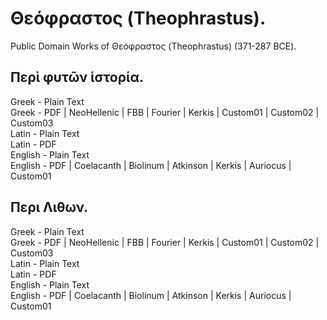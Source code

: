 # Θεόφραστος (Theophrastus).

Public Domain Works of Θεόφραστος (Theophrastus) (371-287 BCE).

## Περὶ φυτῶν ἱστορία.

Greek - Plain Text  
Greek - PDF | NeoHellenic | FBB | Fourier | Kerkis | Custom01 | Custom02 | Custom03  
Latin - Plain Text  
Latin - PDF  
English - Plain Text  
English - PDF | Coelacanth | Biolinum | Atkinson | Kerkis | Auriocus | Custom01  

## Περι Λιθων.

Greek - Plain Text  
Greek - PDF | NeoHellenic | FBB | Fourier | Kerkis | Custom01 | Custom02 | Custom03  
Latin - Plain Text  
Latin - PDF  
English - Plain Text  
English - PDF | Coelacanth | Biolinum | Atkinson | Kerkis | Auriocus | Custom01  
